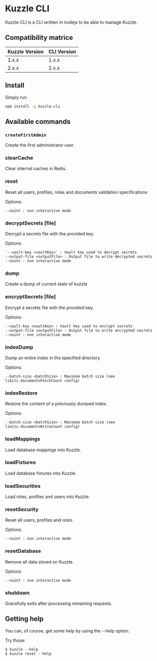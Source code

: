 # Kuzzle CLI

Kuzzle CLI is a CLI written in nodejs to be able to manage Kuzzle.

## Compatibility matrice

| Kuzzle Version | CLI Version    |
| -------------- | -------------- |
| 1.x.x          | 1.x.x          | 
| 2.x.x          | 2.x.x          | 


## Install

Simply run

```sh
npm install -g kuzzle-cli
```

## Available commands

### `createFirstAdmin`

Create the first administrator user.

### clearCache

Clear internal caches in Redis.

### reset

Reset all users, profiles, roles and documents validation specifications

Options:

    --noint : non interactive mode

### decryptSecrets [file]

Decrypt a secrets file with the provided key.

Options:

    `--vault-key <vaultKey>` : Vault key used to decrypt secrets
    --output-file <outputFile> : Output file to write decrypted secrets
    --noint : non interactive mode

### dump

Create a dump of current state of kuzzle

### encryptSecrets [file]

Encrypt a secrets file with the provided key.

Options:

    --vault-key <vaultKey> : Vault key used to encrypt secrets
    --output-file <outputFile> : Output file to write encrypted secrets
    --noint : non interactive mode

### indexDump <index> <path>

Dump an entire index in the specified directory

Options:

    --batch-size <batchSize> : Maximum batch size (see limits.documentsFetchCount config)

### indexRestore <path>

Restore the content of a previously dumped index.

Options:

    --batch-size <batchSize> : Maximum batch size (see limits.documentsWriteCount config)

### loadMappings <file>

Load database mappings into Kuzzle.

### loadFixtures <file>

Load database fixtures into Kuzzle.

### loadSecurities <file>

Load roles, profiles and users into Kuzzle.

### resetSecurity

Reset all users, profiles and roles.

Options:

    --noint : non interactive mode

### resetDatabase

Remove all data stored on Kuzzle.

Options:    

    --noint : non interactive mode

### shutdown

Gracefully exits after processing remaining requests.

## Getting help

You can, of course, get some help by using the --help option.

Try those:

```
$ kuzzle --help
$ kuzzle reset --help
```
